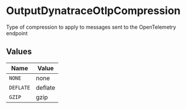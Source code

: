 # OutputDynatraceOtlpCompression

Type of compression to apply to messages sent to the OpenTelemetry endpoint


## Values

| Name      | Value     |
| --------- | --------- |
| `NONE`    | none      |
| `DEFLATE` | deflate   |
| `GZIP`    | gzip      |